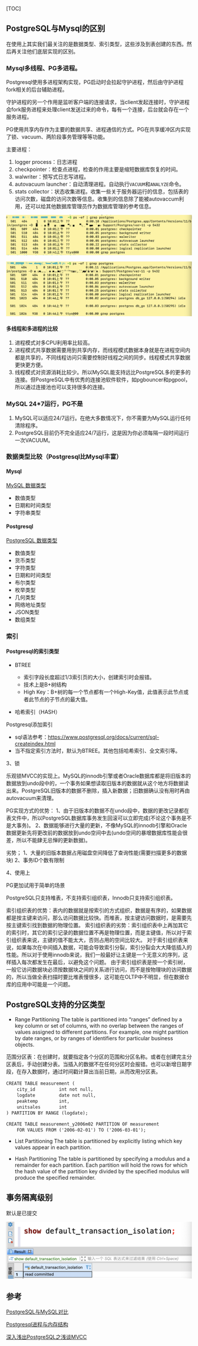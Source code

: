 [TOC]

## PostgreSQL与Mysql的区别

在使用上其实我们最关注的是数据类型、索引类型，这些涉及到表创建的东西。然后再关注他们底层实现的区别。

### Mysql多线程、PG多进程。

Postgresql使用多进程架构实现，PG启动时会拉起守护进程，然后由守护进程fork相关的后台辅助进程。

守护进程的另一个作用是监听客户端的连接请求，当client发起连接时，守护进程会fork服务进程来处理client发送过来的命令，每有一个连接，后台就会存在一个服务进程。

PG使用共享内存作为主要的数据共享、进程通信的方式。PG在共享缓冲区内实现了锁、vacuum、两阶段事务管理等等功能。

主要进程：

1. logger process：日志进程
2. checkpointer：检查点进程，检查的作用主要是缩短数据库恢复的时间。
3. walwriter：预写式日志写进程。
4. autovacuum launcher：自动清理进程。自动执行`VACUUM`和`ANALYZE`命令。
5. stats collector：状态收集进程。收集一些关于服务器运行的信息，包括表的访问次数，磁盘的访问次数等信息。收集到的信息除了能被autovaccum利用，还可以给其他数据库管理员作为数据库管理的参考信息。  



![image-20210328104511448](asset/image-20210328104511448.png)

![image-20210328104720205](asset/image-20210328104720205.png)

#### 多线程和多进程的比较

1. 进程模式对多CPU利用率比较高。
2. 进程模式共享数据需要用到共享内存，而线程模式数据本身就是在进程空间内都是共享的，不同线程访问只需要控制好线程之间的同步。线程模式共享数据更快更方便。
3. 线程模式对资源消耗比较少。所以MySQL能支持远比PostgreSQL多的更多的连接。但PostgreSQL中有优秀的连接池软件软件，如pgbouncer和pgpool，所以通过连接池也可以支持很多的连接。

### MySQL 24*7运行，PG不是

1. MySQL可以适应24/7运行。在绝大多数情况下，你不需要为MySQL运行任何清除程序。
2. PostgreSQL目前仍不完全适应24/7运行，这是因为你必须每隔一段时间运行一次VACUUM。



### 数据类型比较（Postgresql比Mysql丰富）

#### Mysql

[MySQL 数据类型](https://www.runoob.com/mysql/mysql-data-types.html)

- 数值类型
- 日期和时间类型
- 字符串类型

#### Postgresql

[PostgreSQL 数据类型](https://www.runoob.com/postgresql/postgresql-data-type.html)

- 数值类型
- 货币类型
- 字符类型
- 日期和时间类型
- 布尔类型
- 枚举类型
- 几何类型
- 网络地址类型
- JSON类型
- 数组类型



### 索引

#### Postgresql的索引类型

- BTREE

  - 索引字段长度超过1/3索引页的大小，创建索引时会报错。
  - 技术上是B+树结构
  - High Key：B+树的每一个节点都有一个High-Key值，此值表示此节点或者此节点的子节点的最大值。

- 哈希索引（HASH）

Postgresql添加索引

  - sql语法参考：https://www.postgresql.org/docs/current/sql-createindex.html
  - 当不指定索引方法时，默认为BTREE。其他包括哈希索引、全文索引等。






3、锁

乐观锁MVCC的实现上。MySQL的innodb引擎或者Oracle数据库都是将旧版本的数据放到undo段中的，一个事务如果想读取旧版本的数据就从这个地方将数据读出来。PostgreSQL旧版本的数据不删除，插入新数据；旧数据确认没有用时再由autovacuum来清理。

PG实现方式的优势： 1、由于旧版本的数据不在undo段中，数据的更改记录都在表文件中，所以PostgreSQL数据库事务发生回滚可以立即完成(不论这个事务是不是大事务)。 2、数据能够进行大量的更新，不像MySQL的innodb引擎和Oracle数据更新先将更改前的数据放到undo空间中去(undo空间的暴增数据库性能会很差，所以不能肆无忌惮的更新数据)。

 劣势； 1、大量的旧版本数据占用磁盘空间降低了查询性能(需要扫描更多的数据块) 2、事务ID个数有限制



4、使用上

PG更加试用于简单的场景

PostgreSQL只支持堆表，不支持索引组织表，Innodb只支持索引组织表。

索引组织表的优势：表内的数据就是按索引的方式组织，数据是有序的，如果数据都是按主键来访问，那么访问数据比较快。而堆表，按主键访问数据时，是需要先按主键索引找到数据的物理位置。
索引组织表的劣势：索引组织表中上再加其它的索引时，其它的索引记录的数据位置不再是物理位置，而是主键值，所以对于索引组织表来说，主键的值不能太大，否则占用的空间比较大。
对于索引组织表来说，如果每次在中间插入数据，可能会导致索引分裂，索引分裂会大大降低插入的性能。所以对于使用innodb来说，我们一般最好让主键是一个无意义的序列，这样插入每次都发生在最后，以避免这个问题。
由于索引组织表是按一个索引树，一般它访问数据块必须按数据块之间的关系进行访问，而不是按物理块的访问数据的，所以当做全表扫描时要比堆表慢很多，这可能在OLTP中不明显，但在数据仓库的应用中可能是一个问题。

## PostgreSQL支持的分区类型	

- Range Partitioning
  The table is partitioned into “ranges” defined by a key column or set of columns, with no overlap between the ranges of values assigned to different partitions. For example, one might partition by date ranges, or by ranges of identifiers for particular business objects.

范围分区表：在创建时，就要指定各个分区的范围和分区名称。或者在创建完主分区表后，手动创建分表。当插入的数据不在任何分区时会报错。也可以新增日期字段，在存入数据时，通过时间戳计算出当前日期，从而改用分区表。

```
CREATE TABLE measurement (
    city_id         int not null,
    logdate         date not null,
    peaktemp        int,
    unitsales       int
) PARTITION BY RANGE (logdate);
```

```
CREATE TABLE measurement_y2006m02 PARTITION OF measurement
    FOR VALUES FROM ('2006-02-01') TO ('2006-03-01');
```

- List Partitioning
  The table is partitioned by explicitly listing which key values appear in each partition.

- Hash Partitioning
  The table is partitioned by specifying a modulus and a remainder for each partition. Each partition will hold the rows for which the hash value of the partition key divided by the specified modulus will produce the specified remainder.


## 事务隔离级别

默认是已提交

![image-20210328142909313](asset/image-20210328142909313.png)

## 参考

[PostgreSQL与MySQL对比](https://blog.csdn.net/tiandao2009/article/details/79839037?ops_request_misc=%7B%22request%5Fid%22%3A%22161689709616780262534604%22%2C%22scm%22%3A%2220140713.130102334..%22%7D)

[Postgresql进程与内存结构](https://blog.csdn.net/jackgo73/article/details/105303194?ops_request_misc=%257B%2522request%255Fid%2522%253A%2522161689856316780264087012%2522%252C%2522scm%2522%253A%252220140713.130102334..%2522%257D&request_id=161689856316780264087012&biz_id=0&utm_medium=distribute.pc_search_result.none-task-blog-2~all~sobaiduend~default-1-105303194.first_rank_v2_pc_rank_v29&utm_term=postgresql+%E5%A4%9A%E8%BF%9B%E7%A8%8B)

[深入浅出PostgreSQL之浅谈MVCC](https://blog.csdn.net/ancang1868/article/details/101684740?ops_request_misc=%257B%2522request%255Fid%2522%253A%2522161690045716780255216968%2522%252C%2522scm%2522%253A%252220140713.130102334..%2522%257D&request_id=161690045716780255216968&biz_id=0&utm_medium=distribute.pc_search_result.none-task-blog-2~all~sobaiduend~default-5-101684740.first_rank_v2_pc_rank_v29&utm_term=%E6%B7%B1%E5%85%A5%E6%B5%85%E5%87%BAPostgreSQL)

